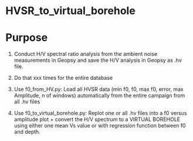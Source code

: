 # HVSR_to_virtual_borehole

# Purpose 

1. Conduct H/V spectral ratio analysis from the ambient noise measurements in Geopsy and save the H/V analysis in Geopsy as .hv file.

2. Do that xxx times for the entire database

3. Use f0_from_HV.py: Load all HVSR data (min f0, f0, max f0, error, max Amplitude, n of windows) automatically from the entire campaign from all .hv files

4. Use f0_to_virtual_borehole.py: Replot one or all .hv files into a f0 versus amplitude plot + convert the H/V spectrum to a VIRTUAL BOREHOLE using either one mean Vs value or with regression function between f0 and depth.


